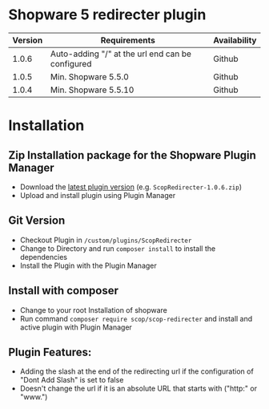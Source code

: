 # Shopware 5 redirecter plugin

| Version 	| Requirements               	                          | Availability   |
|---------	|-------------------------------------------------------- |----------------|
| 1.0.6     | Auto-adding "/" at the url end can be configured   	  | Github         |
| 1.0.5     | Min. Shopware 5.5.0    	                              | Github         |
| 1.0.4     | Min. Shopware 5.5.10    	                              | Github         |

# Installation

## Zip Installation package for the Shopware Plugin Manager

* Download the [latest plugin version](https://github.com/scope01-GmbH/ScopRedirecter/releases/latest/) (e.g. `ScopRedirecter-1.0.6.zip`)
* Upload and install plugin using Plugin Manager

## Git Version
* Checkout Plugin in `/custom/plugins/ScopRedirecter`
* Change to Directory and run `composer install` to install the dependencies
* Install the Plugin with the Plugin Manager

## Install with composer
* Change to your root Installation of shopware
* Run command `composer require scop/scop-redirecter` and install and active plugin with Plugin Manager

## Plugin Features:
* Adding the slash at the end of the redirecting url if the configuration of "Dont Add Slash" is set to false
* Doesn't change the url if it is an absolute URL that starts with ("http:" or "www.")
